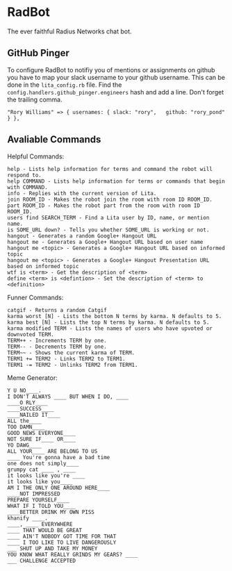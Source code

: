 # RadBot

The ever faithful Radius Networks chat bot.

## GitHub Pinger

To configure RadBot to notifiy you of mentions or assignments on github you have to map your slack username to your github username. This can be done in the `lita_config.rb` file. Find the `config.handlers.github_pinger.engineers` hash and add a line. Don't forget the trailing comma.

```
"Rory Williams" => { usernames: { slack: "rory",   github: "rory_pond" } },
```

## Avaliable Commands

Helpful Commands:

```
help - Lists help information for terms and command the robot will respond to.
help COMMAND - Lists help information for terms or commands that begin with COMMAND.
info - Replies with the current version of Lita.
join ROOM_ID - Makes the robot join the room with room ID ROOM_ID.
part ROOM_ID - Makes the robot part from the room with room ID ROOM_ID.
users find SEARCH_TERM - Find a Lita user by ID, name, or mention name.
is SOME_URL down? - Tells you whether SOME_URL is working or not.
hangout - Generates a random Google+ Hangout URL
hangout me - Generates a Google+ Hangout URL based on user name
hangout me <topic> - Generates a Google+ Hangout URL based on informed topic
hangout me <topic> - Generates a Google+ Hangout Presentation URL based on informed topic
wtf is <term> - Get the description of <term>
define <term> is <defintion> - Set the description of <term> to <definition>
```

Funner Commands:

```
catgif - Returns a random Catgif
karma worst [N] - Lists the bottom N terms by karma. N defaults to 5.
karma best [N] - Lists the top N terms by karma. N defaults to 5.
karma modified TERM - Lists the names of users who have upvoted or downvoted TERM.
TERM++ - Increments TERM by one.
TERM-- - Decrements TERM by one.
TERM~~ - Shows the current karma of TERM.
TERM1 += TERM2 - Links TERM2 to TERM1.
TERM1 -= TERM2 - Unlinks TERM2 from TERM1.
```

Meme Generator:

```
Y U NO____.
I DON'T ALWAYS ____ BUT WHEN I DO, ____
____O RLY____
____SUCCESS____
____NAILED IT____
ALL the____
TOO DAMN____
GOOD NEWS EVERYONE____
NOT SURE IF____ OR____
YO DAWG____
ALL YOUR____ ARE BELONG TO US
____ You're gonna have a bad time
one does not simply____
grumpy cat ____ , ____
it looks like you're ____
it looks like you____
AM I THE ONLY ONE AROUND HERE____
____NOT IMPRESSED
PREPARE YOURSELF____
WHAT IF I TOLD YOU____
____BETTER DRINK MY OWN PISS
khanify ____.
____, ____ EVERYWHERE
____ THAT WOULD BE GREAT
____ AIN'T NOBODY GOT TIME FOR THAT
____ I TOO LIKE TO LIVE DANGEROUSLY
___ SHUT UP AND TAKE MY MONEY
YOU KNOW WHAT REALLY GRINDS MY GEARS? ____
___ CHALLENGE ACCEPTED
```



